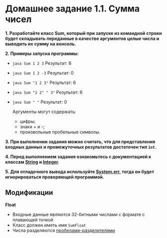 # Домашнее задание 1.1. Сумма чисел
**1. Разработайте класс Sum, который при запуске из командной строки будет складывать переданные в качестве аргументов целые числа и выводить их сумму на консоль.**

**2. Примеры запуска программы:**
* `java Sum 1 2 3`
    Результат: 6
* `java Sum 1 2 -3`
    Результат: 0
* `java Sum "1 2 3"`
    Результат: 6
* `java Sum "1 2" " 3"`
    Результат: 6
* `java Sum " "`
    Результат: 0
    
  Аргументы могут содержать:
  - цифры;
  - знаки + и -;
  - произвольные пробельные символы.


**3. При выполнении задания можно считать, что для представления входных данных и промежуточных результатов достаточен тип `int`.**

**4. Перед выполнением задания ознакомьтесь с документацией к классам 
[String](https://docs.oracle.com/en/java/javase/11/docs/api/java.base/java/lang/String.html) и
[Integer](https://docs.oracle.com/en/java/javase/11/docs/api/java.base/java/lang/Integer.html).**

**5. Для отладочного вывода используйте [System.err](https://docs.oracle.com/en/java/javase/11/docs/api/java.base/java/lang/System.html#err),
тогда он будет игнорироваться проверяющей программой.**

## Модификации
**Float**
* Входные данные являются 32-битными числами с формате с плавающей точкой
* Класс должен иметь имя `SumFloat`
* Числа разделяются [пробелами-разделителями](https://docs.oracle.com/en/java/javase/11/docs/api/java.base/java/lang/Character.html#SPACE_SEPARATOR)
